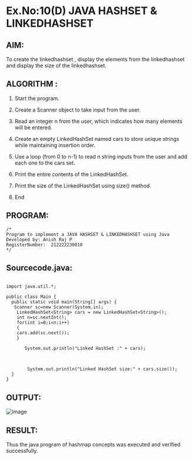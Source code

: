 # Ex.No:10(D) JAVA HASHSET & LINKEDHASHSET

## AIM:
 To create the linkedhashset , display the elements from the linkedhashset and display the size of the linkedhashset.

## ALGORITHM :
1. Start the program.

2. Create a Scanner object to take input from the user.

3. Read an integer n from the user, which indicates how many elements will be entered.

4. Create an empty LinkedHashSet<String> named cars to store unique strings while maintaining insertion order.

5. Use a loop (from 0 to n-1) to read n string inputs from the user and add each one to the cars set.

6. Print the entire contents of the LinkedHashSet.

7. Print the size of the LinkedHashSet using size() method.

8.	End



## PROGRAM:
 ```
/*
Program to implement a JAVA HASHSET & LINKEDHASHSET using Java
Developed by: Anish Raj P
RegisterNumber:  212222230010
*/
```

## Sourcecode.java:
```

import java.util.*;

public class Main {
  public static void main(String[] args) {
   Scanner sc=new Scanner(System.in);
    LinkedHashSet<String> cars = new LinkedHashSet<String>();
    int n=sc.nextInt();
    for(int i=0;i<n;i++)
    {
    cars.add(sc.next());
    }
    
       System.out.println("Linked HashSet :" + cars);

  

        System.out.println("Linked HashSet size:" + cars.size());
  }
}
```
## OUTPUT:

![image](https://github.com/user-attachments/assets/b826ddc0-88d2-4c8e-974d-ed578a22f47b)


## RESULT:
Thus the java program of hashmap concepts was executed and verified successfully.




